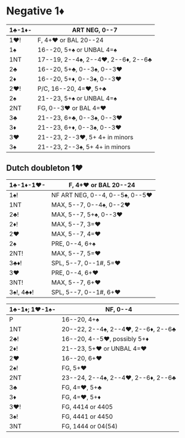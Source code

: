 # Negative 1♦

| 1♣-1♦- | ART NEG, 0--7 |
|--------|---------------|
| 1♥!    | F, 4+♥ or BAL 20--24
| 1♠     | 16--20, 5+♠ or UNBAL 4=♠
| 1NT    | 17--19, 2--4♠, 2--4♥, 2--6♦, 2--6♣
| 2♣     | 16--20, 5+♣, 0--3♠, 0--3♥
| 2♦     | 16--20, 5+♦, 0--3♠, 0--3♥
| 2♥!    | P/C, 16--20, 4=♥, 5+♣
| 2♠     | 21--23, 5+♠ or UNBAL 4=♠
| 2NT    | FG, 0--3♥ or BAL 4=♥
| 3♣     | 21--23, 6+♣, 0--3♠, 0--3♥
| 3♦     | 21--23, 6+♦, 0--3♠, 0--3♥
| 3♥     | 21--23, 2--3♥, 5+ 4+ in minors
| 3♠     | 21--23, 2--3♠, 5+ 4+ in minors

## Dutch doubleton 1♥

| 1♣-1♦-1♥- | F, 4+♥ or BAL 20--24 |
|-----------|----------------------|
| 1♠!       | NF ART NEG, 0--4, 0--5♠, 0--5♥
| 1NT       | MAX, 5--7, 0--4♠, 0--2♥
| 2♣!       | MAX, 5--7, 5+♠, 0--3♥
| 2♦!       | MAX, 5--7, 3=♥
| 2♥        | MAX, 5--7, 4=♥
| 2♠        | PRE, 0--4, 6+♠
| 2NT!      | MAX, 5--7, 5=♥
| 3♣♦!      | SPL, 5--7, 0--1#, 5=♥
| 3♥        | PRE, 0--4, 6+♥
| 3NT!      | MAX, 5--7, 6+♥
| 3♠!, 4♣♦! | SPL, 5--7, 0--1#, 6+♥

| 1♣-1♦; 1♥-1♠- | NF, 0--4 |
|---------------|----------|
| P             | 16--20, 4+♠
| 1NT           | 20--22, 2--4♠, 2--4♥, 2--6♦, 2--6♣
| 2♣!           | 16--20, 4--5♥, possibly 5+♦
| 2♦!           | 21--23, 5+♥ or UNBAL 4=♥
| 2♥            | 16--20, 6+♥
| 2♠!           | FG, 5+♥
| 2NT           | 23--24, 2--4♠, 2--4♥, 2--6♦, 2--6♣
| 3♣            | FG, 4=♥, 5+♣
| 3♦            | FG, 4=♥, 5+♦
| 3♥!           | FG, 4414 or 4405
| 3♠!           | FG, 4441 or 4450
| 3NT           | FG, 1444 or 04(54)